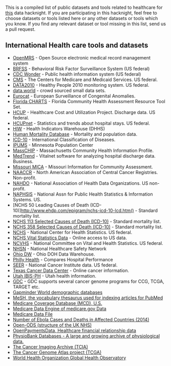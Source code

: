 This is a compiled list of public datasets and tools related to healthcare for [this](https://fifthelephant.in/2018-june-data-hacknight/) data hacknight. If you are participating in this hacknight, feel free to choose datasets or tools listed here or any other datasets or tools which you know. If you find any relevant dataset or tool missing in this list, send us a pull request.

## International Health care tools and datasets

* [OpenMRS](https://openmrs.org/) - Open Source electronic medical record management system 
* [BRFSS](https://www.cdc.gov/brfss/) - Behavioral Risk Factor Surveillance System (US federal) 
* [CDC Wonder](https://wonder.cdc.gov/) - Public health information system (US federal) 
* [CMS](https://www.cms.gov/) - The Centers for Medicare and Medicaid Services. US federal. 
* [DATA2010](https://wonder.cdc.gov/data2010/index.htm) - Healthy People 2010 monitoring system. US federal. 
* [data.world](https://data.world/datasets/health) - crowd sourced small data sets. 
* [Eurocat](http://www.eurocat-network.eu/) - European Surveillance of Congenital Anomalies. 
* [Florida CHARTS](http://www.flhealthcharts.com/charts/default.aspx) - Florida Community Health Assessment Resource Tool Set. 
* [HCUP](https://www.ahrq.gov/research/data/index.html) - Healthcare Cost and Utilization Project. Discharge data. US federal. 
* [HCUPnet](https://hcupnet.ahrq.gov/) - Statistics and trends about hospital stays. US federal. 
* [HIW](https://www.healthdata.gov/content/about) - Health Indicators Warehouse (DHHS) 
* [Human Mortality Database](http://www.mortality.org/) - Mortality and population data. 
* [ICD-10](http://www.who.int/whosis/icd10/index.html) - International Classification of Diseases. 
* [IPUMS](http://www.ipums.org/) - Minnesota Population Center 
* [MassCHIP](http://masschip.state.ma.us/) - Massachusetts Community Health Information Profile. 
* [MedTrend](http://www.ehdp.com/medtrend/) - Vitalnet software for analyzing hospital discharge data. Business. 
* [Missouri MICA](http://www.dhss.mo.gov/MICA/) - Missouri Information for Community Assessment. 
* [NAACCR](http://www.naaccr.org/) - North American Association of Central Cancer Registries. Non-profit. 
* [NAHDO](http://www.nahdo.org/) - National Association of Health Data Organizations. US non-profit. 
* [NAPHSIS](http://www.naphsis.org/) - National Assn for Public Health Statistics & Information Systems. US. 
* [NCHS 50 Leading Causes of Death (ICD-10)]http://www.ehdp.com/epigram/nchs-icd-10-lcd.htm() - Standard mortality list. 
* [NCHS 113 Selected Causes of Death (ICD-10)](http://www.ehdp.com/epigram/nchs113.htm) - Standard mortality list. 
* [NCHS 358 Selected Causes of Death (ICD-10)](http://www.ehdp.com/epigram/nchs358.htm) - Standard mortality list. 
* [NCHS](http://www.cdc.gov/nchs/) - National Center for Health Statistics. US federal. 
* [NCHS Vital Statistics Data](http://www.cdc.gov/nchs/about/major/dvs/Vitalstatsonline.htm) - Online access to US data. 
* [NCVHS](http://www.ncvhs.hhs.gov/) - National Committee on Vital and Health Statistics. US federal. 
* [NHSN](http://www.cdc.gov/nhsn/index.html) - National Healthcare Safety Network 
* [Ohio DW](http://dwhouse.odh.ohio.gov/) - Ohio DOH Data Warehouse. 
* [Philly Health](http://www.philly.com/philly/health/) - Compares Hospital Performance 
* [SEER](http://seer.cancer.gov/) - National Cancer Institute data. US federal. 
* [Texas Cancer Data Center](http://www.texascancer.info/) - Online cancer information. 
* [Utah IBIS-PH](http://ibis.health.utah.gov/home/Welcome.html) - Utah health information. 
* [GDC](https://gdc.cancer.gov/) - GDC supports several cancer genome programs for CCG, TCGA, TARGET etc.
* [Gapminder World demographic databases](http://www.gapminder.org/data/)
* [MeSH, the vocabulary thesaurus used for indexing articles for PubMed](https://www.nlm.nih.gov/mesh/filelist.html)
* [Medicare Coverage Database (MCD), U.S.](https://www.cms.gov/medicare-coverage-database/)
* [Medicare Data Engine of medicare.gov Data](https://data.medicare.gov/)
* [Medicare Data File](http://go.cms.gov/19xxPN4)
* [Number of Ebola Cases and Deaths in Affected Countries (2014)](https://data.hdx.rwlabs.org/dataset/ebola-cases-2014)
* [Open-ODS (structure of the UK NHS)](http://www.openods.co.uk/)
* [OpenPaymentsData, Healthcare financial relationship data](https://openpaymentsdata.cms.gov/)
* [PhysioBank Databases - A large and growing archive of physiological data.](https://www.physionet.org/physiobank/database/)
* [The Cancer Imaging Archive (TCIA)](https://www.cancerimagingarchive.net/)
* [The Cancer Genome Atlas project (TCGA)](https://portal.gdc.cancer.gov/)
* [World Health Organization Global Health Observatory](http://www.who.int/gho/en/)

